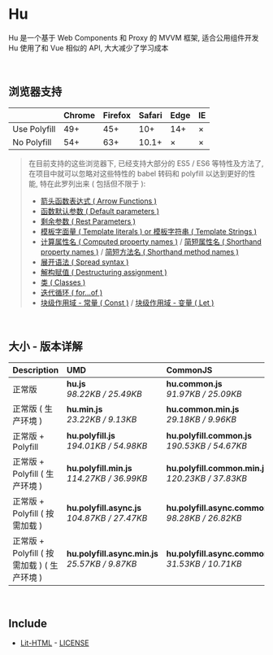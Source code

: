 # Hu
Hu 是一个基于 Web Components 和 Proxy 的 MVVM 框架, 适合公用组件开发<br>
Hu 使用了和 Vue 相似的 API, 大大减少了学习成本

<br>

## 浏览器支持

|              | Chrome | Firefox | Safari | Edge | IE |
| :-           | :-     | :-      | :-     | :-   | :- |
| Use Polyfill | 49+    | 45+     | 10+    | 14+  | ×  |
| No Polyfill  | 54+    | 63+     | 10.1+  | ×    | ×  |

> 在目前支持的这些浏览器下, 已经支持大部分的 ES5 / ES6 等特性及方法了,<br>
> 在项目中就可以忽略对这些特性的 babel 转码和 polyfill 以达到更好的性能, 特在此罗列出来 ( 包括但不限于 ): <br>
  > - [箭头函数表达式 ( Arrow Functions )](https://developer.mozilla.org/zh-CN/docs/Web/JavaScript/Reference/Functions/Arrow_functions)
  > - [函数默认参数 ( Default parameters )](https://developer.mozilla.org/zh-CN/docs/Web/JavaScript/Reference/Functions/Default_parameters)
  > - [剩余参数 ( Rest Parameters )](https://developer.mozilla.org/zh-CN/docs/Web/JavaScript/Reference/Functions/Rest_parameters)
  > - [模板字面量 ( Template literals ) or 模板字符串 ( Template Strings )](https://developer.mozilla.org/zh-CN/docs/Web/JavaScript/Reference/template_strings)
  > - [计算属性名 ( Computed property names )](https://developer.mozilla.org/zh-CN/docs/Web/JavaScript/Reference/Operators/Object_initializer#计算属性名) / [简短属性名 ( Shorthand property names )](https://developer.mozilla.org/zh-CN/docs/Web/JavaScript/Reference/Operators/Object_initializer#属性定义) / [简短方法名 ( Shorthand method names )](https://developer.mozilla.org/zh-CN/docs/Web/JavaScript/Reference/Operators/Object_initializer#方法定义)
  > - [展开语法 ( Spread syntax )](https://developer.mozilla.org/zh-CN/docs/Web/JavaScript/Reference/Operators/Spread_syntax)
  > - [解构赋值 ( Destructuring assignment )](https://developer.mozilla.org/zh-CN/docs/Web/JavaScript/Reference/Operators/Destructuring_assignment)
  > - [类 ( Classes )](https://developer.mozilla.org/zh-CN/docs/Web/JavaScript/Reference/Classes)
  > - [迭代循环 ( for...of )](https://developer.mozilla.org/zh-CN/docs/Web/JavaScript/Reference/Statements/for...of)
  > - [块级作用域 - 常量 ( Const )](https://developer.mozilla.org/zh-CN/docs/Web/JavaScript/Reference/Statements/const) / [块级作用域 - 变量 ( Let )](https://developer.mozilla.org/zh-CN/docs/Web/JavaScript/Reference/Statements/let)

<br>

## 大小 - 版本详解
| Description | UMD | CommonJS | ES Module |
| :- | :- | :- | :- |
| 正常版 | **hu.js**<br>*98.22KB / 25.49KB* | **hu.common.js**<br>*91.97KB / 25.09KB* | **hu.esm.js**<br>*91.96KB / 25.07KB* |
| 正常版 ( 生产环境 ) | **hu.min.js**<br>*23.22KB / 9.13KB* | **hu.common.min.js**<br>*29.18KB / 9.96KB* | **hu.esm.min.js**<br>*23.05KB / 9.06KB* |
| 正常版 + Polyfill | **hu.polyfill.js**<br>*194.01KB / 54.98KB* | **hu.polyfill.common.js**<br>*190.53KB / 54.67KB* | **hu.polyfill.esm.js**<br>*190.51KB / 54.65KB* |
| 正常版 + Polyfill ( 生产环境 ) | **hu.polyfill.min.js**<br>*114.27KB / 36.99KB* | **hu.polyfill.common.min.js**<br>*120.23KB / 37.83KB* | **hu.polyfill.esm.min.js**<br>*114.10KB / 36.92KB* |
| 正常版 + Polyfill ( 按需加载 ) | **hu.polyfill.async.js**<br>*104.87KB / 27.47KB* | **hu.polyfill.async.common.js**<br>*98.28KB / 26.82KB* | **hu.polyfill.async.esm.js**<br>*98.26KB / 26.81KB* |
| 正常版 + Polyfill ( 按需加载 ) ( 生产环境 ) | **hu.polyfill.async.min.js**<br>*25.57KB / 9.87KB* | **hu.polyfill.async.common.min.js**<br>*31.53KB / 10.71KB* | **hu.polyfill.async.esm.min.js**<br>*25.40KB / 9.80KB* |

<br>

## Include
  - [Lit-HTML](https://github.com/Polymer/lit-html) \- [LICENSE](https://github.com/Polymer/lit-html/blob/master/LICENSE)